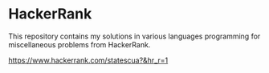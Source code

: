 # HackerRank

This repository contains my solutions in various languages programming for miscellaneous problems from HackerRank.

https://www.hackerrank.com/statescua?&hr_r=1